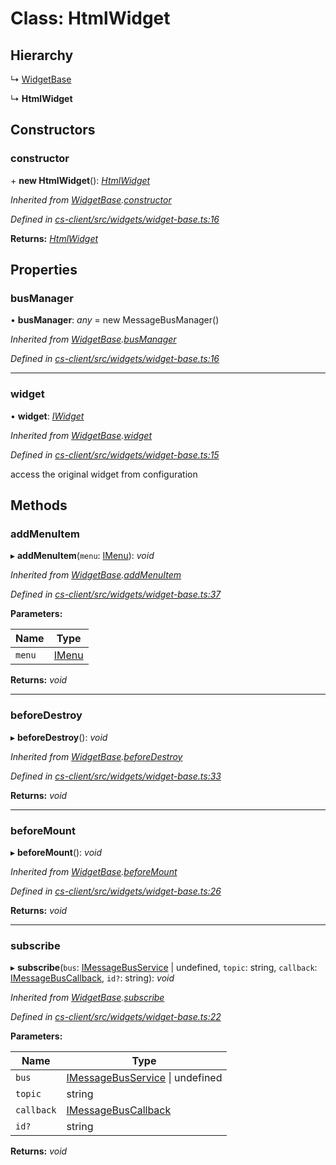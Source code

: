 # Class: HtmlWidget

## Hierarchy

  ↳ [WidgetBase](_cs_client_src_widgets_widget_base_.widgetbase.md)

  ↳ **HtmlWidget**

## Constructors

###  constructor

\+ **new HtmlWidget**(): *[HtmlWidget](_cs_client_src_widgets_html_widget_html_widget_.htmlwidget.md)*

*Inherited from [WidgetBase](_cs_client_src_widgets_widget_base_.widgetbase.md).[constructor](_cs_client_src_widgets_widget_base_.widgetbase.md#constructor)*

*Defined in [cs-client/src/widgets/widget-base.ts:16](https://github.com/TNOCS/csnext/blob/dad76c19/packages/cs-client/src/widgets/widget-base.ts#L16)*

**Returns:** *[HtmlWidget](_cs_client_src_widgets_html_widget_html_widget_.htmlwidget.md)*

## Properties

###  busManager

• **busManager**: *any* =  new MessageBusManager()

*Inherited from [WidgetBase](_cs_client_src_widgets_widget_base_.widgetbase.md).[busManager](_cs_client_src_widgets_widget_base_.widgetbase.md#busmanager)*

*Defined in [cs-client/src/widgets/widget-base.ts:16](https://github.com/TNOCS/csnext/blob/dad76c19/packages/cs-client/src/widgets/widget-base.ts#L16)*

___

###  widget

• **widget**: *[IWidget](../interfaces/_cs_core_src_widget_widget_.iwidget.md)*

*Inherited from [WidgetBase](_cs_client_src_widgets_widget_base_.widgetbase.md).[widget](_cs_client_src_widgets_widget_base_.widgetbase.md#widget)*

*Defined in [cs-client/src/widgets/widget-base.ts:15](https://github.com/TNOCS/csnext/blob/dad76c19/packages/cs-client/src/widgets/widget-base.ts#L15)*

access the original widget from configuration

## Methods

###  addMenuItem

▸ **addMenuItem**(`menu`: [IMenu](../interfaces/_cs_core_src_interactions_menu_.imenu.md)): *void*

*Inherited from [WidgetBase](_cs_client_src_widgets_widget_base_.widgetbase.md).[addMenuItem](_cs_client_src_widgets_widget_base_.widgetbase.md#addmenuitem)*

*Defined in [cs-client/src/widgets/widget-base.ts:37](https://github.com/TNOCS/csnext/blob/dad76c19/packages/cs-client/src/widgets/widget-base.ts#L37)*

**Parameters:**

Name | Type |
------ | ------ |
`menu` | [IMenu](../interfaces/_cs_core_src_interactions_menu_.imenu.md) |

**Returns:** *void*

___

###  beforeDestroy

▸ **beforeDestroy**(): *void*

*Inherited from [WidgetBase](_cs_client_src_widgets_widget_base_.widgetbase.md).[beforeDestroy](_cs_client_src_widgets_widget_base_.widgetbase.md#beforedestroy)*

*Defined in [cs-client/src/widgets/widget-base.ts:33](https://github.com/TNOCS/csnext/blob/dad76c19/packages/cs-client/src/widgets/widget-base.ts#L33)*

**Returns:** *void*

___

###  beforeMount

▸ **beforeMount**(): *void*

*Inherited from [WidgetBase](_cs_client_src_widgets_widget_base_.widgetbase.md).[beforeMount](_cs_client_src_widgets_widget_base_.widgetbase.md#beforemount)*

*Defined in [cs-client/src/widgets/widget-base.ts:26](https://github.com/TNOCS/csnext/blob/dad76c19/packages/cs-client/src/widgets/widget-base.ts#L26)*

**Returns:** *void*

___

###  subscribe

▸ **subscribe**(`bus`: [IMessageBusService](../interfaces/_cs_core_src_utils_message_bus_message_bus_service_.imessagebusservice.md) | undefined, `topic`: string, `callback`: [IMessageBusCallback](../interfaces/_cs_core_src_utils_message_bus_message_bus_handle_.imessagebuscallback.md), `id?`: string): *void*

*Inherited from [WidgetBase](_cs_client_src_widgets_widget_base_.widgetbase.md).[subscribe](_cs_client_src_widgets_widget_base_.widgetbase.md#subscribe)*

*Defined in [cs-client/src/widgets/widget-base.ts:22](https://github.com/TNOCS/csnext/blob/dad76c19/packages/cs-client/src/widgets/widget-base.ts#L22)*

**Parameters:**

Name | Type |
------ | ------ |
`bus` | [IMessageBusService](../interfaces/_cs_core_src_utils_message_bus_message_bus_service_.imessagebusservice.md) &#124; undefined |
`topic` | string |
`callback` | [IMessageBusCallback](../interfaces/_cs_core_src_utils_message_bus_message_bus_handle_.imessagebuscallback.md) |
`id?` | string |

**Returns:** *void*
